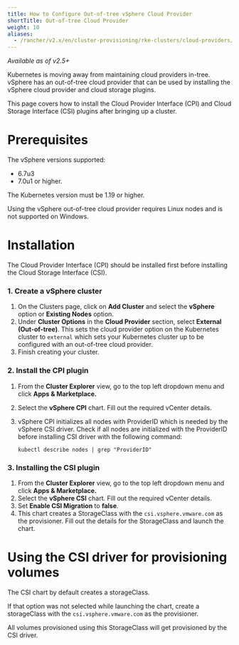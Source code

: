 ```yaml
---
title: How to Configure Out-of-tree vSphere Cloud Provider
shortTitle: Out-of-tree Cloud Provider
weight: 10
aliases:
  - /rancher/v2.x/en/cluster-provisioning/rke-clusters/cloud-providers/vsphere/out-of-tree/
---
```

_Available as of v2.5+_

Kubernetes is moving away from maintaining cloud providers in-tree. vSphere has an out-of-tree cloud provider that can be used by installing the vSphere cloud provider and cloud storage plugins.

This page covers how to install the Cloud Provider Interface (CPI) and Cloud Storage Interface (CSI) plugins after bringing up a cluster.

# Prerequisites

The vSphere versions supported:

* 6.7u3
* 7.0u1 or higher. 

The Kubernetes version must be 1.19 or higher.

Using the vSphere out-of-tree cloud provider requires Linux nodes and is not supported on Windows.

# Installation

The Cloud Provider Interface (CPI) should be installed first before installing the Cloud Storage Interface (CSI).

### 1. Create a vSphere cluster

1. On the Clusters page, click on **Add Cluster** and select the **vSphere** option or **Existing Nodes** option.
1. Under **Cluster Options** in the **Cloud Provider** section, select **External (Out-of-tree)**. This sets the cloud provider option on the Kubernetes cluster to `external` which sets your Kubernetes cluster up to be configured with an out-of-tree cloud provider.
1. Finish creating your cluster.

### 2. Install the CPI plugin
 
1. From the **Cluster Explorer** view, go to the top left dropdown menu and click **Apps & Marketplace.**
1. Select the **vSphere CPI** chart. Fill out the required vCenter details.
1. vSphere CPI initializes all nodes with ProviderID which is needed by the vSphere CSI driver. Check if all nodes are initialized with the ProviderID before installing CSI driver with the following command:

	```
	kubectl describe nodes | grep "ProviderID"
	```

### 3. Installing the CSI plugin

 1. From the **Cluster Explorer** view, go to the top left dropdown menu and click **Apps & Marketplace.**
1. Select the **vSphere CSI** chart. Fill out the required vCenter details.
2. Set **Enable CSI Migration** to **false**.
3. This chart creates a StorageClass with the `csi.vsphere.vmware.com` as the provisioner. Fill out the details for the StorageClass and launch the chart.


# Using the CSI driver for provisioning volumes

The CSI chart by default creates a storageClass.

If that option was not selected while launching the chart, create a storageClass with the `csi.vsphere.vmware.com` as the provisioner.

All volumes provisioned using this StorageClass will get provisioned by the CSI driver.
